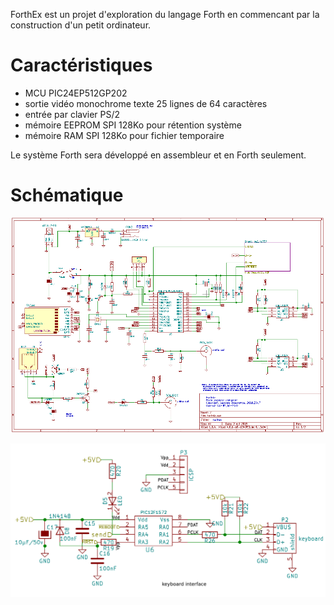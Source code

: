 ﻿ForthEx est un projet d'exploration du langage Forth en commencant par la construction d'un petit ordinateur.

Caractéristiques
=================
 * MCU PIC24EP512GP202
 * sortie vidéo monochrome texte 25 lignes de 64 caractères
 * entrée par clavier PS/2
 * mémoire EEPROM SPI 128Ko pour rétention système
 * mémoire RAM SPI  128Ko pour fichier temporaire
 
 Le système Forth sera développé en assembleur et en Forth seulement.
 
Schématique
===========

![circuit principal](/documentation/forthex_schematic.png)

![interface clavier](/documentation/forthex_schematic_ps2.png)

